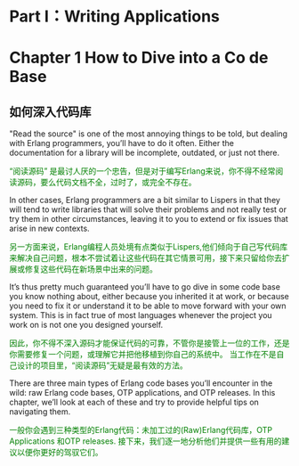 # Part I：Writing Applications

# Chapter 1 How to Dive into a Co de Base

## 如何深入代码库
<p></p>
"Read the source" is one of the most annoying things to be told, but dealing with Erlang programmers, you’ll have to do it often. Either the documentation for a library will be incomplete, outdated, or just not there.
<p></p>
<font color="green">
“阅读源码” 是最讨人厌的一个忠告，但是对于编写Erlang来说，你不得不经常阅读源码，要么代码文档不全，过时了，或完全不存在。
</font>
<p></p>
 In other cases, Erlang programmers are a bit similar to Lispers in that they will tend to write libraries that will solve their problems and not really test or try them in other circumstances, leaving it to you to extend or fix issues that arise in new contexts.
 <p></p>
 <font color="green">
另一方面来说，Erlang编程人员处境有点类似于Lispers,他们倾向于自己写代码库来解决自己问题，根本不尝试着让这些代码在其它情景可用，接下来只留给你去扩展或修复这些代码在新场景中出来的问题。
</font>
<p></p>
It’s thus pretty much guaranteed you’ll have to go dive in some code base you know nothing about, either because you inherited it at work, or because you need to fix it or understand it to be able to move forward with your own system.
This is in fact true of most languages whenever the project you work on is not one you designed yourself.
<p></p>
<font color="green">
因此，你不得不深入源码才能保证代码的可靠，不管你是接管上一位的工作，还是你需要修复一个问题，或理解它并把他移植到你自己的系统中。
当工作在不是自己设计的项目里，“阅读源码”无疑是最有效的方法。
</font>
<p></p>
There are three main types of Erlang code bases you’ll encounter in the wild: raw Erlang code bases, OTP applications, and OTP releases. In this chapter, we’ll look at each of these and try to provide helpful tips on navigating them.
<p></p>
<font color="green">
一般你会遇到三种类型的Erlang代码：未加工过的(Raw)Erlang代码库，OTP Applications 和OTP releases. 接下来，我们逐一地分析他们并提供一些有用的建议以便你更好的驾驭它们。
</font>
<p></p>



















